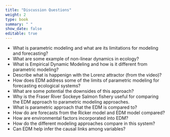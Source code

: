 ```yaml
---
title: "Discussion Questions"
weight: 2
type: book
summary: " "
show_date: false
editable: true
---
```


* What is parametric modeling and what are its limitations for modeling and forecasting?
* What are some example of non-linear dynamics in ecology?
* What is Empirical Dynamic Modeling and how is it different from parametric modeling?
* Describe what is happenign with the Lorenz attractor (from the video)?
* How does EDM address some of the limits of parametric modeling for forecasting ecological systems?
* What are some potential the downsides of this approach? 
* Why is the Fraser River Sockeye Salmon fishery useful for comparing the EDM approach to parametric modeling approaches.
* What is parametric approach that the EDM is compared to?
* How do are forecasts from the Ricker model and EDM model compared?
* How are environmental factors incorporated into EDM?
* How do the different modeling approaches compare in this system?
* Can EDM help infer the causal links among variables?
